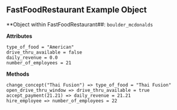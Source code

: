 ## FastFoodRestaurant Example Object

**Object within FastFoodRestaurant##: `boulder_mcdonalds`

**Attributes**

```
type_of_food = "American"
drive_thru_available = false
daily_revenue = 0.0
number_of_employees = 21
```

**Methods**

```
change_concept("Thai Fusion") => type_of_food = "Thai Fusion"
open_drive_thru_window => drive_thru_available = true
accept_payment(21.21) => daily_revenue = 21.21
hire_employee => number_of_employees = 22
```
